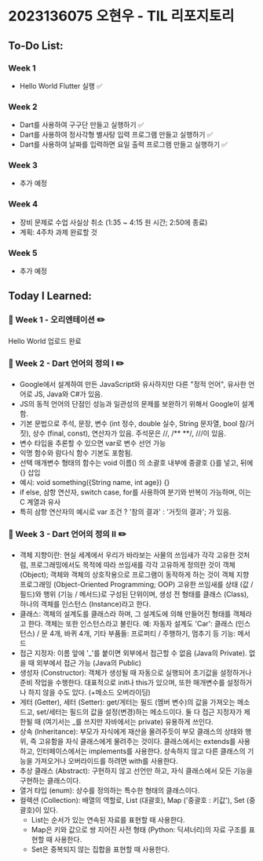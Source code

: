 # 2023136075 오현우 - TIL 리포지토리

## To-Do List:
### Week 1
- Hello World Flutter 실행 ✅
### Week 2
- Dart를 사용하여 구구단 만들고 실행하기 ✅
- Dart를 사용하여 정사각형 별사탕 입력 프로그램 만들고 실행하기 ✅
- Dart를 사용하여 날짜를 입력하면 요일 출력 프로그램 만들고 실행하기 ✅
### Week 3
- 추가 예정
### Week 4
- 장비 문제로 수업 사실상 취소 (1:35 ~ 4:15 원 시간; 2:50에 종료)
- 계획: 4주차 과제 완료할 것
### Week 5
- 추가 예정

## Today I Learned:
### 📖 Week 1 - 오리엔테이션 ✏️
Hello World 업로드 완료

### 📖 Week 2 - Dart 언어의 정의 I ✏️
- Google에서 설계하여 만든 JavaScript와 유사하지만 다른 "정적 언어", 유사한 언어로 JS, Java와 C#가 있음.
- JS의 동적 언어의 단점인 성능과 일관성의 문제를 보완하기 위해서 Google이 설계함.
- 기본 문법으로 주석, 문장, 변수 (int 정수, double 실수, String 문자열, bool 참/거짓), 상수 (final, const), 연산자가 있음. 주석문은 //, /** **/, ///이 있음.
- 변수 타입을 추론할 수 있으면 var로 변수 선언 가능
- 익명 함수와 람다식 함수 기본도 포함됨.
- 선택 매개변수 형태의 함수는 void 이름() 의 소괄호 내부에 중괄호 {}를 넣고, 뒤에 {} 삽입
- 예시: void something({String name, int age}) {}
- if else, 삼항 연산자, switch case, for를 사용하여 분기와 반복이 가능하며, 이는 C 계열과 유사
- 특히 삼항 연산자의 예시로 var 조건 ? '참의 결과' : '거짓의 결과'; 가 있음.

### 📖 Week 3 - Dart 언어의 정의 II ✏️
- 객체 지향이란: 현실 세계에서 우리가 바라보는 사물의 쓰임새가 각각 고유한 것처럼,
  프로그래밍에서도 목적에 따라 쓰임새를 각각 고유하게 정의한 것이 객체 (Object); 객체와 객체의 상호작용으로 프로그램이 동작하게 하는 것이 객체 지향 프로그래밍 (Object-Oriented Programming; OOP)
  고유한 쓰임새를 상태 (값 / 필드)와 행위 (기능 / 메서드)로 구성된 단위이며, 생성 전 형태를 클래스 (Class), 하나의 객체를 인스턴스 (Instance)라고 한다.
- 클래스: 객체의 설계도를 클래스라 하며, 그 설계도에 의해 만들어진 형태를 객체라고 한다. 객체는 또한 인스턴스라고 불린다.
  예: 자동자 설계도 'Car': 클래스 (인스턴스) / 문 4개, 바퀴 4개, 기타 부품들: 프로퍼티 / 주행하기, 멈추기 등 기능: 메서드 
- 접근 지정자: 이름 앞에 '_'를 붙이면 외부에서 접근할 수 없음 (Java의 Private). 없을 때 외부에서 접근 가능 (Java의 Public)
- 생성자 (Constructor): 객체가 생성될 때 자동으로 실행되어 초기값을 설정하거나 준비 작업을 수행한다.
  대표적으로 init나 this가 있으며, 또한 매개변수를 설정하거나 하지 않을 수도 있다. (+메소드 오버라이딩)
- 게터 (Getter), 세터 (Setter): get/게터는 필드 (멤버 변수)의 값을 가져오는 메소드고, set/세터는 필드의 값을 설정(변경)하는 메소드이다.
  둘 다 접근 지정자가 제한될 때 (여기서는 _를 쓰지만 자바에서는 private) 유용하게 쓰인다.
- 상속 (Inheritance): 부모가 자식에게 재산을 물려주듯이 부모 클래스의 상태와 행위, 즉 고유함을 자식 클래스에게 물려주는 것이다.
  클래스에서는 extends를 사용하고, 인터페이스에서는 implements를 사용한다.
  상속하지 않고 다른 클래스의 기능을 가져오거나 오버라이드를 하려면 with를 사용한다.
- 추상 클래스 (Abstract): 구현하지 않고 선언만 하고, 자식 클래스에서 모든 기능을 구현하는 클래스이다.
- 열거 타입 (enum): 상수를 정의하는 특수한 형태의 클래스이다.
- 컬렉션 (Collection): 배열의 역할로, List (대괄호), Map ('중괄호 : 키값'), Set (중괄호)이 있다.
    - List는 순서가 있는 연속된 자료를 표현할 때 사용한다.
    - Map은 키와 값으로 쌍 지어진 사전 형태 (Python: 딕셔너리)의 자료 구조를 표현할 때 사용한다.
    - Set은 중복되지 않는 집합을 표현할 때 사용한다.
